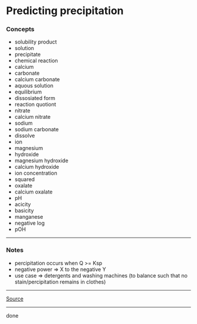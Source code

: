# Predicting precipitation

### Concepts

- solubility product
- solution
- precipitate
- chemical reaction
- calcium
- carbonate
- calcium carbonate
- aquous solution
- equilibrium
- dissosiated form
- reaction quotiont
- nitrate
- calcium nitrate
- sodium
- sodium carbonate
- dissolve
- ion
- magnesium
- hydroxide
- magnesium hydroxide
- calcium hydroxide
- ion concentration
- squared
- oxalate
- calcium oxalate
- pH
- acicity
- basicity
- manganese
- negative log
- pOH

---

### Notes

- percipitation occurs when Q >= Ksp
- negative power => X to the negative Y
- use case => detergents and washing machines (to balance such that no stain/percipitation remains in clothes)

---

[Source](https://youtu.be/TBtaeyKkykU)

---

done